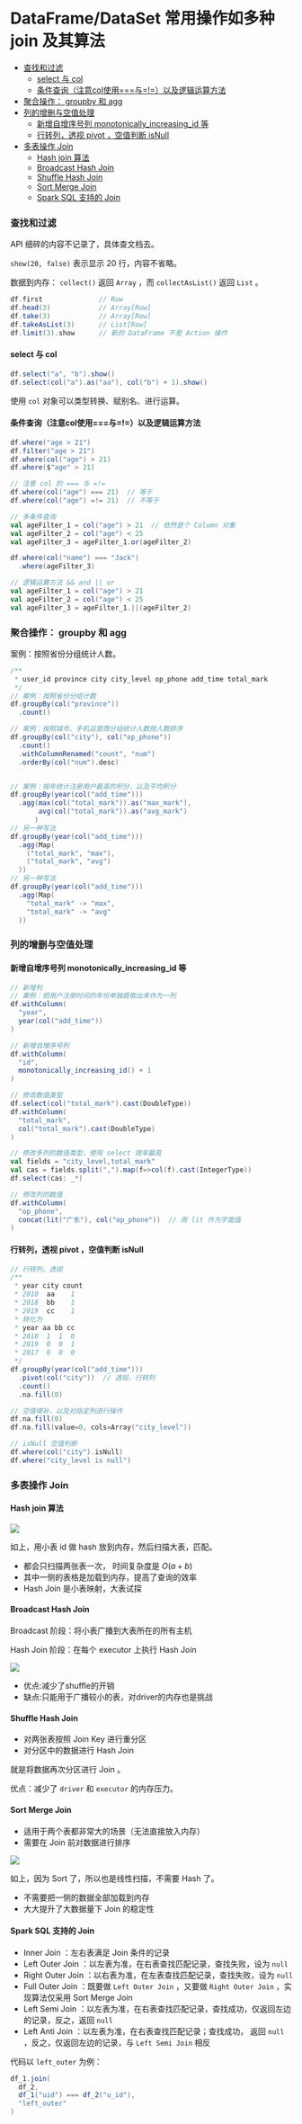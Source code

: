 # DataFrame/DataSet 常用操作如多种 join 及其算法


<!-- @import "[TOC]" {cmd="toc" depthFrom=3 depthTo=6 orderedList=false} -->

<!-- code_chunk_output -->

- [查找和过滤](#查找和过滤)
  - [select 与 col](#select-与-col)
  - [条件查询（注意col使用===与=!=）以及逻辑运算方法](#条件查询注意col使用与以及逻辑运算方法)
- [聚合操作： groupby 和 agg](#聚合操作-groupby-和-agg)
- [列的增删与空值处理](#列的增删与空值处理)
  - [新增自增序号列 monotonically_increasing_id 等](#新增自增序号列-monotonically_increasing_id-等)
  - [行转列，透视 pivot ，空值判断 isNull](#行转列透视-pivot-空值判断-isnull)
- [多表操作 Join](#多表操作-join)
  - [Hash join 算法](#hash-join-算法)
  - [Broadcast Hash Join](#broadcast-hash-join)
  - [Shuffle Hash Join](#shuffle-hash-join)
  - [Sort Merge Join](#sort-merge-join)
  - [Spark SQL 支持的 Join](#spark-sql-支持的-join)

<!-- /code_chunk_output -->

### 查找和过滤

API 细碎的内容不记录了，具体查文档去。

`show(20, false)` 表示显示 20 行，内容不省略。

数据到内存： `collect()` 返回 `Array` ，而 `collectAsList()` 返回 `List` 。

```scala
df.first              // Row
df.head(3)            // Array[Row]
df.take(3)            // Array[Row]
df.takeAsList(3)      // List[Row]
df.limit(3).show      // 新的 DataFrame 不是 Action 操作
```

#### select 与 col

```scala
df.select("a", "b").show()
df.select(col("a").as("aa"), col("b") + 1).show()
```

使用 `col` 对象可以类型转换、赋别名、进行运算。

#### 条件查询（注意col使用===与=!=）以及逻辑运算方法

```scala
df.where("age > 21")
df.filter("age > 21")
df.where(col("age") > 21)
df.where($"age" > 21)

// 注意 col 的 === 与 =!=
df.where(col("age") === 21)  // 等于
df.where(col("age") =!= 21)  // 不等于

// 多条件查询
val ageFilter_1 = col("age") > 21  // 依然是个 Column 对象
val ageFilter_2 = col("age") < 25
val ageFilter_3 = ageFilter_1.or(ageFilter_2)

df.where(col("name") === "Jack")
  .where(ageFilter_3)

// 逻辑运算方法 && and || or
val ageFilter_1 = col("age") > 21
val ageFilter_2 = col("age") < 25
val ageFilter_3 = ageFilter_1.||(ageFilter_2)
```

### 聚合操作： groupby 和 agg

案例：按照省份分组统计人数。

```scala
/**
 * user_id province city city_level op_phone add_time total_mark
 */
// 案例：按照省份分组计数
df.groupBy(col("province"))
  .count()

// 案例：按照城市、手机运营商分组统计人数按人数排序
df.groupBy(col("city"), col("op_phone"))
  .count()
  .withColumnRenamed("count", "num")
  .orderBy(col("num").desc)


// 案例：按年统计注册用户最高的积分，以及平均积分
df.groupBy(year(col("add_time")))
  .agg(max(col("total_mark")).as("max_mark"),
       avg(col("total_mark")).as("avg_mark")
      )
// 另一种写法
df.groupBy(year(col("add_time")))
  .agg(Map(
    ("total_mark", "max"),
    ("total_mark", "avg")
  ))
// 另一种写法
df.groupBy(year(col("add_time")))
  .agg(Map(
    "total_mark" -> "max",
    "total_mark" -> "avg"
  ))
```

### 列的增删与空值处理

#### 新增自增序号列 monotonically_increasing_id 等

```scala
// 新增列
// 案例：把用户注册时间的年份单独提取出来作为一列
df.withColumn(
  "year",
  year(col("add_time"))
)

// 新增自增序号列
df.withColumn(
  "id",
  monotonically_increasing_id() + 1
)

// 修改数值类型
df.select(col("total_mark").cast(DoubleType))
df.withColumn(
  "total_mark",
  col("total_mark").cast(DoubleType)
)

// 修改多列的数值类型，使用 select 效率最高
val fields = "city_level,total_mark"
val cas = fields.split(",").map(f=>col(f).cast(IntegerType))
df.select(cas: _*)

// 修改列的数值
df.withColumn(
  "op_phone",
  concat(lit("广东"), col("op_phone"))  // 用 lit 作为字面值
)
```

#### 行转列，透视 pivot ，空值判断 isNull

```scala
// 行转列，透视
/**
 * year city count
 * 2018  aa    1
 * 2018  bb    1
 * 2019  cc    1
 * 转化为
 * year aa bb cc
 * 2018  1  1  0
 * 2019  0  0  1
 * 2017  0  0  0
 */
df.groupBy(year(col("add_time")))
  .pivot(col("city"))  // 透视，行转列
  .count()
  .na.fill(0)

// 空值填补，以及对指定列进行操作
df.na.fill(0)
df.na.fill(value=0, cols=Array("city_level"))

// isNull 空值判断
df.where(col("city").isNull)
df.where("city_level is null")
```

### 多表操作 Join

#### Hash join 算法

![](./images/2022010801.png)

如上，用小表 id 做 hash 放到内存，然后扫描大表，匹配。

- 都会只扫描两张表一次， 时间复杂度是 $O(a+b)$
- 其中一侧的表格是加载到内存，提高了查询的效率
- Hash Join 是小表映射，大表试探

#### Broadcast Hash Join

Broadcast 阶段：将小表广播到大表所在的所有主机

Hash Join 阶段：在每个 executor 上执行 Hash Join

![](./images/2022010802.png)

- 优点:减少了shuffle的开销
- 缺点:只能用于广播较小的表，对driver的内存也是挑战

#### Shuffle Hash Join

- 对两张表按照 Join Key 进行重分区
- 对分区中的数据进行 Hash Join

就是将数据再次分区进行 Join 。

优点：减少了 `driver` 和 `executor` 的内存压力。

#### Sort Merge Join

- 适用于两个表都非常大的场景（无法直接放入内存）
- 需要在 Join 前对数据进行排序

![](./images/2022010803.png)

如上，因为 Sort 了，所以也是线性扫描，不需要 Hash 了。

- 不需要把一侧的数据全部加载到内存
- 大大提升了大数据量下 Join 的稳定性

#### Spark SQL 支持的 Join

- Inner Join ：左右表满足 Join 条件的记录
- Left Outer Join ：以左表为准，在右表查找匹配记录，查找失败，设为 `null`
- Right Outer Join ：以右表为准，在左表查找匹配记录，查找失败，设为 `null`
- Full Outer Join ：既要做 `Left Outer Join` ，又要做 `Right Outer Join` ，实现算法仅采用 Sort Merge Join
- Left Semi Join ：以左表为准，在右表查找匹配记录，查找成功，仅返回左边的记录，反之，返回 `null`
- Left Anti Join ：以左表为准，在右表查找匹配记录；查找成功， 返回 `null` ，反之，仅返回左边的记录，与 `Left Semi Join` 相反

代码以 `left_outer` 为例：

```scala
df_1.join(
  df_2,
  df_1("uid") === df_2("u_id"),
  "left_outer"
)
```
